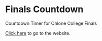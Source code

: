 # Finals Countdown
Countdown Timer for Ohlone College Finals

[Click here](https://finals-countdown.netlify.app/) to go to the website.

